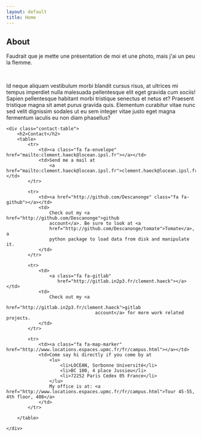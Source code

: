 ```yaml
---
layout: default
title: Home
---
```


<div class="index">
    <div class="about">
        <h2>About</h2>
        <p>
            Faudrait que je mette une présentation de moi et une photo, mais
            j'ai un peu la flemme.
        </p>
        <br>
        <p>
            Id neque aliquam vestibulum morbi blandit cursus risus, at ultrices mi
            tempus imperdiet nulla malesuada pellentesque elit eget gravida cum
            sociis! Sapien pellentesque habitant morbi tristique senectus et netus
            et?
            Praesent tristique magna sit amet purus gravida quis. Elementum
            curabitur vitae nunc sed velit dignissim sodales ut eu sem integer
            vitae justo eget magna fermentum iaculis eu non diam phasellus?
        </p>
    </div>

    <div class="contact-table">
        <h2>Contact</h2>
        <table>
            <tr>
                <td><a class="fa fa-envelope" href="mailto:clement.haeck@locean.ipsl.fr"></a></td>
                <td>Send me a mail at
                    <a href="mailto:clement.haeck@locean.ipsl.fr">clement.haeck@locean.ipsl.fr</a></td>
            </tr>

            <tr>
                <td><a href="http://github.com/Descanonge" class="fa fa-github"></a></td>
                <td>
                    Check out my <a href="http://github.com/Descanonge">github
                    account</a>. Be sure to look at <a
                    href="http://github.com/Descanonge/tomate">Tomate</a>, a
                    python package to load data from disk and manipulate it.
                </td>
            </tr>

            <tr>
                <td>
                    <a class="fa fa-gitlab"
                       href="http://gitlab.in2p3.fr/clement.haeck"></a></td>
                <td>
                    Check out my <a
                                     href="http://gitlab.in2p3.fr/clement.haeck">gitlab
                                     account</a> for more work related projects.
                </td>
            </tr>

            <tr>
                <td><a class="fa fa-map-marker" href="http://www.locations.espaces.upmc.fr/fr/campus.html"></a></td>
                <td>Come say hi directly if you come by at
                    <lu>
                        <li>LOCEAN, Sorbonne Université</li>
                        <li>BC 100, 4 place Jussieu</li>
                        <li>72252 Paris Cedex 05 France</li>
                    </lu>
                    My office is at: <a href="http://www.locations.espaces.upmc.fr/fr/campus.html">Tour 45-55, 4th floor, 408</a>
                </td>
            </tr>

        </table>

    </div>
</div>
